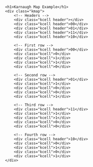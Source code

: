 
    <h1>Karnaugh Map Example</h1>
    <div class="kmap">
        <!-- Headers -->
        <div class="kcell header"></div>
        <div class="kcell header">00</div>
        <div class="kcell header">01</div>
        <div class="kcell header">11</div>
        <div class="kcell header">10</div>
    
        <!-- First row -->
        <div class="kcell header">00</div>
        <div class="kcell">0</div>
        <div class="kcell">1</div>
        <div class="kcell">1</div>
        <div class="kcell">0</div>
        
        <!-- Second row -->
        <div class="kcell header">01</div>
        <div class="kcell">1</div>
        <div class="kcell">0</div>
        <div class="kcell">0</div>
        <div class="kcell">1</div>
        
        <!-- Third row -->
        <div class="kcell header">11</div>
        <div class="kcell">1</div>
        <div class="kcell">1</div>
        <div class="kcell">0</div>
        <div class="kcell">0</div>
        
        <!-- Fourth row -->
        <div class="kcell header">10</div>
        <div class="kcell">0</div>
        <div class="kcell">1</div>
        <div class="kcell">0</div>
        <div class="kcell">1</div>
    </div>
